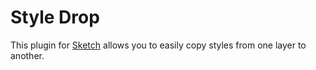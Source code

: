 # Style Drop

This plugin for [Sketch][] allows you to easily copy styles from one layer to another.

[Sketch]: http://bohemiancoding.com/sketch/
